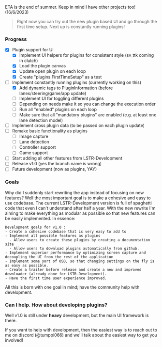 ETA is the end of summer. Keep in mind I have other projects too! (16/6/2023)

> Right now you can try out the new plugin based UI and go through the first time setup. Next up is constantly running plugins!

### Progress

- [x] Plugin support for UI
  - [x] Implement UI helpers for plugins for consistent style (sv_ttk coming in clutch)
  - [x] Load the plugin canvas
  - [x] Update open plugin on each loop
  - [x] Create "plugins.FirstTimeSetup" as a test
- [ ] Implement constantly running plugins (currently working on this)
  - [x] Add dynamic tags to PluginInformation (before lanes/steering/game/app update)
  - [ ] Implement UI for toggling different plugins
  - [ ] Depending on needs make it so you can change the execution order
  - [ ] Run all "enabled" plugins on each loop
  - [ ] Make sure that all "mandatory plugins" are enabled (e.g. at least one lane detection model)
- [ ] Implement cross plugin data (to be passed on each plugin update)
- [ ] Remake basic functionality as plugins
  - [ ] Image capture
  - [ ] Lane detection
  - [ ] Controller support
  - [ ] Game support
- [ ] Start adding all other features from LSTR-Development
- [ ] Release v1.0 (yes the branch name is wrong)
- [ ] Future development (now as plugins, YAY)

### Goals

Why did I suddenly start rewriting the app instead of focusing on new features? 
Well the most important goal is to make a cohesive and easy to use codebase. The current LSTR-Development version is full of spaghetti code that even I can't understand after half a year.
With the new rewrite I'm aiming to make everything as modular as possible so that new features can be easily implemented. In essence: 
```
Development goals for v1.0 :
- Create a cohesive codebase that is very easy to add to
- Implement all possible features as plugins
  - Allow users to create these plugins by creating a documentation site
  - Allow users to download plugins automatically from github.
- Implement superior performance by optimizing screen capture and decoupling the UI from the rest of the application
- Implement some sort of OSD, so that changing settings on the fly is as easy as possible.
- Create a trailer before release and create a new and improved downloader (already done for LSTR-Development).
- Have the first time user experience improved.
```
All this is born with one goal in mind; have the community help with development.

### Can I help. How about developing plugins?

Well v1.0 is still under **heavy** development, but the main UI framework is there.

If you want to help with development, then the easiest way is to reach out to me on discord (@tumppi066) and we'll talk about the easiest way to get you involved!
